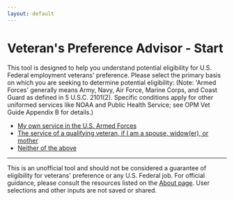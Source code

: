 ```yaml
---
layout: default
---
```


# Veteran's Preference Advisor - Start

This tool is designed to help you understand potential eligibility for U.S. Federal employment veterans' preference. Please select the primary basis on which you are seeking to determine potential eligibility: (Note: 'Armed Forces' generally means Army, Navy, Air Force, Marine Corps, and Coast Guard as defined in 5 U.S.C. 2101(2). Specific conditions apply for other uniformed services like NOAA and Public Health Service; see OPM Vet Guide Appendix B for details.)

* [My own service in the U.S. Armed Forces](ownservice_intro.md)
* [The service of a qualifying veteran, if I am a spouse, widow(er), or mother](derived_intro.md)
* [Neither of the above](ineligible_general.md)

***

This is an unofficial tool and should not be considered a guarantee of eligibility for veterans' preference or any U.S. Federal job. For official guidance, please consult the resources listed on the [About page](about.md). User selections and other inputs are not saved or shared.
